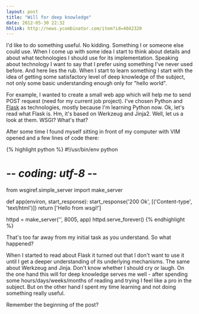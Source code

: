 ```yaml
---
layout: post
title: "Will for deep knowledge"
date: 2012-05-30 22:32
hhlink: http://news.ycombinator.com/item?id=4042320
---
```


I'd like to do something useful. No kidding. Something I or someone else could use. When I come up with some idea I start to think about details and about what technologies I should use for its implementation. Speaking about technology I want to say that I prefer using something I've never used before. And here lies the rub. When I start to learn something I start with the idea of getting some satisfactory level of deep knowledge of the subject, not only some basic understanding enough only for "hello world".

For example, I wanted to create a small web app which will help me to send POST request (need for my current job project). I've chosen Python and [Flask](http://flask.pocoo.org) as technologies, mostly because I'm learning Python now. Ok, let's read what Flask is. Hm, it's based on Werkzeug and Jinja2. Well, let us a look at them. WSGI? What's that? 

After some time I found myself sitting in front of my computer with VIM opened and a few lines of code there:

{% highlight python %}
#!/usr/bin/env python
# -*- coding: utf-8 -*-

from wsgiref.simple_server import make_server

def app(environ, start_response):
    start_response('200 Ok', [('Content-type', 'text/html')])
    return ['Hello from wsgi!']

httpd = make_server('', 8005, app)
httpd.serve_forever()
{% endhighlight %}

That's too far away from my initial task as you understand. So what happened? 

When I started to read about Flask it turned out that I don't want to use it until I get a deeper understanding of its underlying mechanisms. The same about Werkzeug and Jinja.  Don't know whether I should cry or laugh. On the one hand this will for deep knowledge serves me well - after spending some hours/days/weeks/months of reading and trying I feel like a pro in the subject. But on the other hand I spent my time learning and not doing something really useful.  

Remember the beginning of the post?

